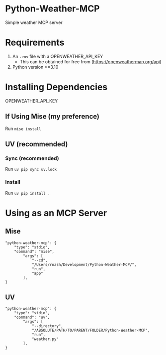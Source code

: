# Python-Weather-MCP
Simple weather MCP server

# Requirements

1. An `.env` file with a OPENWEATHER_API_KEY
    - This can be obtained for free from (https://openweathermap.org/api)
2. Python version >=3.10

# Installing Dependencies

OPENWEATHER_API_KEY

## If Using Mise (my preference)
Run `mise install`

## UV (recommended)

### Sync (recommended)

Run `uv pip sync uv.lock`

### Install

Run `uv pip install .`

# Using as an MCP Server


## Mise

```
"python-weather-mcp": {
    "type": "stdio",
    "command": "mise",
        "args": [
            "--cd",
            "/Users/rnash/Development/Python-Weather-MCP/",
            "run",
            "app"
        ],
}
```

## UV

```
"python-weather-mcp": {
    "type": "stdio",
    "command": "uv",
        "args": [
            "--directory",
            "/ABSOLUTE/PATH/TO/PARENT/FOLDER/Python-Weather-MCP",
            "run",
            "weather.py"
        ],
}
```
